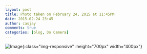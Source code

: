 ```yaml
---
layout: post
title: Photo taken on February 24, 2015 at 11:45PM
date: 2015-02-24 23:45
author: casjay
comments: true
categories: [blog, Do Camera]
---
```


![Image](https://locker.ifttt.com/f/f483a2b1-5190-4fa7-9483-8ac056137c74.jpg){:class="img-responsive" :height="700px" width="400px"}  
